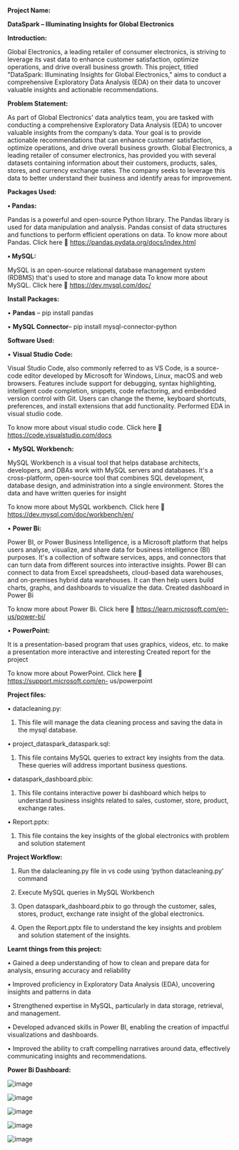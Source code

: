 **Project Name:**

**DataSpark – Illuminating Insights for Global Electronics**

**Introduction:**

Global Electronics, a leading retailer of consumer electronics, is striving to leverage its vast data to enhance customer satisfaction, optimize operations, and drive overall business growth. This project, titled "DataSpark: Illuminating Insights for Global Electronics," aims to conduct a comprehensive Exploratory Data Analysis (EDA) on their data to uncover valuable insights and actionable recommendations.

**Problem Statement:**

As part of Global Electronics' data analytics team, you are tasked with conducting a comprehensive Exploratory Data Analysis (EDA) to uncover valuable insights from the company’s data. Your goal is to provide actionable recommendations that can enhance customer satisfaction, optimize operations, and drive overall business growth.
Global Electronics, a leading retailer of consumer electronics, has provided you with several datasets containing information about their customers, products, sales, stores, and currency exchange rates.
The company seeks to leverage this data to better understand their business and identify areas for improvement.

**Packages Used:**

**•	Pandas:**

Pandas is a powerful and open-source Python library. The Pandas library is used for data manipulation and analysis. Pandas consist of data structures and functions to perform efficient operations on data.
To know more about Pandas. Click here  https://pandas.pydata.org/docs/index.html

**•	MySQL:**

MySQL is an open-source relational database management system (RDBMS) that's used to store and manage data
To know more about MySQL. Click here  https://dev.mysql.com/doc/

**Install Packages:**

•	**Pandas** – pip install pandas

•	**MySQL Connector**– pip install mysql-connector-python
 
**Software Used:**

•	**Visual Studio Code:**

Visual Studio Code, also commonly referred to as VS Code, is a source-code editor developed by Microsoft for Windows, Linux, macOS and web browsers. Features include support for debugging, syntax highlighting, intelligent code completion, snippets, code refactoring, and embedded version control with Git. Users can change the theme, keyboard shortcuts, preferences, and install extensions that add functionality.
Performed EDA in visual studio code.


To know more about visual studio code. Click here  https://code.visualstudio.com/docs

•	**MySQL Workbench:**

MySQL Workbench is a visual tool that helps database architects, developers, and DBAs work with MySQL servers and databases. It's a cross-platform, open-source tool that combines SQL development, database design, and administration into a single environment. Stores the data and have written queries for insight

To know more about MySQL workbench. Click here 
https://dev.mysql.com/doc/workbench/en/


•	**Power Bi:**

Power BI, or Power Business Intelligence, is a Microsoft platform that helps users analyse, visualize, and share data for business intelligence (BI) purposes. It's a collection of software services, apps, and connectors that can turn data from different sources into interactive insights. Power BI can connect to data from Excel spreadsheets, cloud-based data warehouses, and on-premises hybrid data warehouses. It can then help users build charts, graphs, and dashboards to visualize the data.
Created dashboard in Power Bi


To know more about Power Bi. Click here  https://learn.microsoft.com/en-us/power-bi/


•	**PowerPoint:**

It is a presentation-based program that uses graphics, videos, etc. to make a presentation more interactive and interesting
Created report for the project

To know more about PowerPoint. Click here  https://support.microsoft.com/en- us/powerpoint
 
**Project files:**

•	datacleaning.py:

1)	This file will manage the data cleaning process and saving the data in the mysql database.
   
•	project_dataspark_dataspark.sql:

1) This file contains MySQL queries to extract key insights from the data. These queries will address important business questions.
   
•	dataspark_dashboard.pbix:

1) This file contains interactive power bi dashboard which helps to understand business insights related to sales, customer, store, product, exchange rates.
   
•	Report.pptx:

1) This file contains the key insights of the global electronics with problem and solution statement
   
**Project Workflow:**

1)	Run the dalacleaning.py file in vs code using ‘python datacleaning.py’ command
   
2)	Execute MySQL queries in MySQL Workbench
   
3)	Open dataspark_dashboard.pbix to go through the customer, sales, stores, product, exchange rate insight of the global electronics.
   
4)	Open the Report.pptx file to understand the key insights and problem and solution statement of the insights.

**Learnt things from this project:**

•	Gained a deep understanding of how to clean and prepare data for analysis, ensuring accuracy and reliability

•	Improved proficiency in Exploratory Data Analysis (EDA), uncovering insights and patterns in data

•	Strengthened expertise in MySQL, particularly in data storage, retrieval, and management.

•	Developed advanced skills in Power BI, enabling the creation of impactful visualizations and dashboards.

•	Improved the ability to craft compelling narratives around data, effectively communicating insights and recommendations.

**Power Bi Dashboard:**

![image](https://github.com/user-attachments/assets/f4881464-abc1-4b2a-93c4-0de97d955a40)

![image](https://github.com/user-attachments/assets/c4fc57bc-a204-449b-a603-de5e73b32b7f)

![image](https://github.com/user-attachments/assets/d0e3c78b-5e2e-41f2-98e2-640a5aac757c)

![image](https://github.com/user-attachments/assets/51256d1a-5d89-40b9-9af7-b51046b76e21)

![image](https://github.com/user-attachments/assets/99922349-c4ae-4362-be3e-7b33ce25dc8f)





 
 
